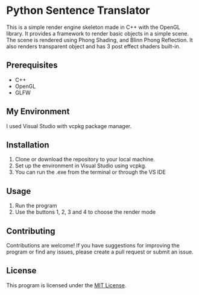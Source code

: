 # Python Sentence Translator

This is a simple render engine skeleton made in C++ with the OpenGL library. It provides a framework to render basic objects in a simple scene. The scene is rendered using Phong Shading, and Blinn Phong Reflection. It also renders transparent object and has 3 post effect shaders built-in.

## Prerequisites
- C++
- OpenGL
- GLFW

## My Environment
I used Visual Studio with vcpkg package manager. 

## Installation
1. Clone or download the repository to your local machine.
2. Set up the environment in Visual Studio using vcpkg.
3. You can run the .exe from the terminal or through the VS IDE

## Usage
1. Run the program
2. Use the buttons 1, 2, 3 and 4 to choose the render mode

## Contributing
Contributions are welcome! If you have suggestions for improving the program or find any issues, please create a pull request or submit an issue.

## License
This program is licensed under the [MIT License](https://opensource.org/licenses/MIT).